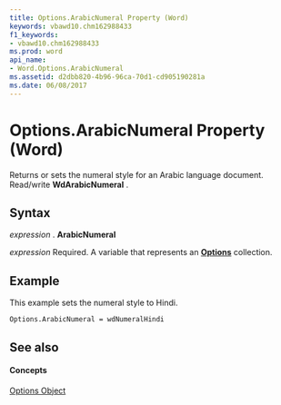 ```yaml
---
title: Options.ArabicNumeral Property (Word)
keywords: vbawd10.chm162988433
f1_keywords:
- vbawd10.chm162988433
ms.prod: word
api_name:
- Word.Options.ArabicNumeral
ms.assetid: d2dbb820-4b96-96ca-70d1-cd905190281a
ms.date: 06/08/2017
---
```



# Options.ArabicNumeral Property (Word)

Returns or sets the numeral style for an Arabic language document. Read/write  **WdArabicNumeral** .


## Syntax

 _expression_ . **ArabicNumeral**

 _expression_ Required. A variable that represents an **[Options](Word.Options.md)** collection.


## Example

This example sets the numeral style to Hindi.


```
Options.ArabicNumeral = wdNumeralHindi
```


## See also


#### Concepts


[Options Object](Word.Options.md)

